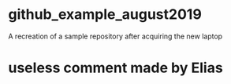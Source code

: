 # github_example_august2019
A recreation of a sample repository after acquiring the new laptop
# useless comment made by Elias
